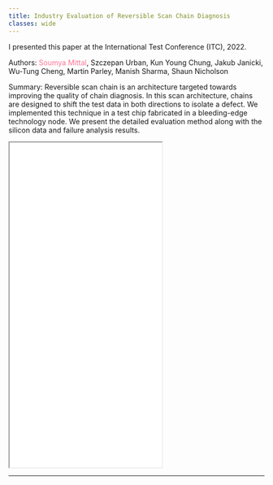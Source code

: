 ```yaml
---
title: Industry Evaluation of Reversible Scan Chain Diagnosis
classes: wide
---
```


I presented this paper at the International Test Conference (ITC), 2022.

Authors: <span style="color:#ff7597">Soumya Mittal</span>, Szczepan Urban, Kun Young Chung, Jakub Janicki, Wu-Tung Cheng, Martin Parley, Manish Sharma, Shaun Nicholson

Summary: Reversible scan chain is an architecture targeted towards improving the quality of chain diagnosis. In this scan architecture, chains are designed to shift the test data in both directions to isolate a defect. We implemented this technique in a test chip fabricated in a bleeding-edge technology node. We present the detailed evaluation method along with the silicon data and failure analysis results.

<iframe src="/assets/images/industry-evaluation-of-reversible-scan-chain-diagnosis.pdf" height="640"></iframe>

---
